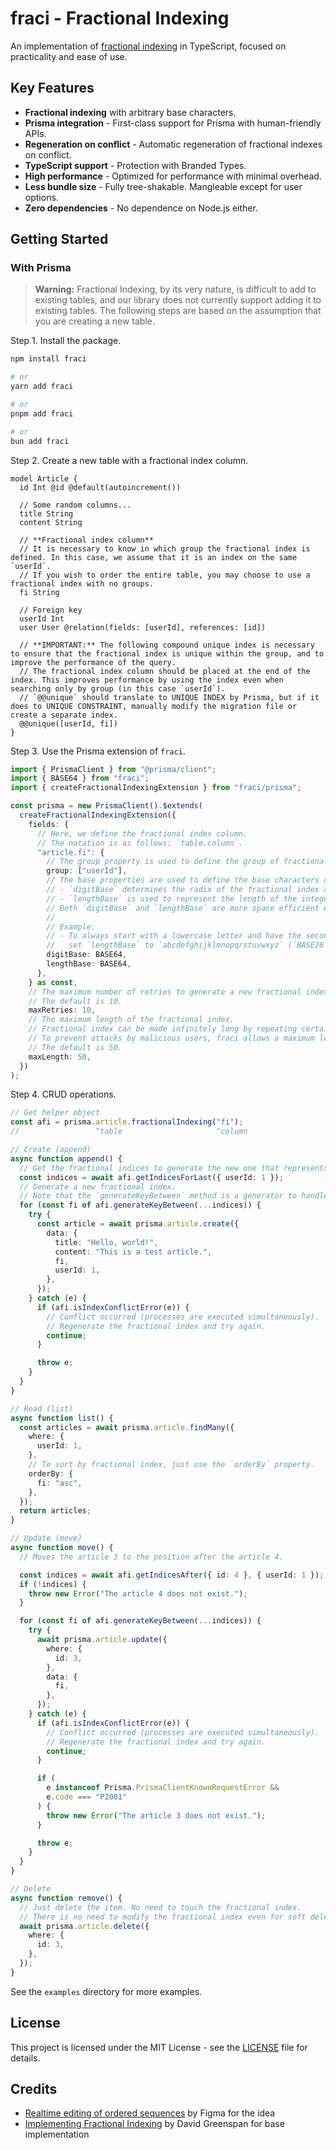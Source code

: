 # fraci - Fractional Indexing

An implementation of [fractional indexing](https://www.figma.com/blog/realtime-editing-of-ordered-sequences/) in TypeScript, focused on practicality and ease of use.

## Key Features

- **Fractional indexing** with arbitrary base characters.
- **Prisma integration** - First-class support for Prisma with human-friendly APIs.
- **Regeneration on conflict** - Automatic regeneration of fractional indexes on conflict.
- **TypeScript support** - Protection with Branded Types.
- **High performance** - Optimized for performance with minimal overhead.
- **Less bundle size** - Fully tree-shakable. Mangleable except for user options.
- **Zero dependencies** - No dependence on Node.js either.

## Getting Started

### With Prisma

> **Warning:** Fractional Indexing, by its very nature, is difficult to add to existing tables, and our library does not currently support adding it to existing tables.
> The following steps are based on the assumption that you are creating a new table.

Step 1. Install the package.

```bash
npm install fraci

# or
yarn add fraci

# or
pnpm add fraci

# or
bun add fraci
```

Step 2. Create a new table with a fractional index column.

```prisma
model Article {
  id Int @id @default(autoincrement())

  // Some random columns...
  title String
  content String

  // **Fractional index column**
  // It is necessary to know in which group the fractional index is defined. In this case, we assume that it is an index on the same `userId`.
  // If you wish to order the entire table, you may choose to use a fractional index with no groups.
  fi String

  // Foreign key
  userId Int
  user User @relation(fields: [userId], references: [id])

  // **IMPORTANT:** The following compound unique index is necessary to ensure that the fractional index is unique within the group, and to improve the performance of the query.
  // The fractional index column should be placed at the end of the index. This improves performance by using the index even when searching only by group (in this case `userId`).
  // `@@unique` should translate to UNIQUE INDEX by Prisma, but if it does to UNIQUE CONSTRAINT, manually modify the migration file or create a separate index.
  @@unique([userId, fi])
}
```

Step 3. Use the Prisma extension of `fraci`.

```typescript
import { PrismaClient } from "@prisma/client";
import { BASE64 } from "fraci";
import { createFractionalIndexingExtension } from "fraci/prisma";

const prisma = new PrismaClient().$extends(
  createFractionalIndexingExtension({
    fields: {
      // Here, we define the fractional index column.
      // The notation is as follows: `table.column`.
      "article.fi": {
        // The group property is used to define the group of fractional indexes.
        group: ["userId"],
        // The base properties are used to define the base characters of the fractional index.
        // - `digitBase` determines the radix of the fractional index and is used from the second character onward.
        // - `lengthBase` is used to represent the length of the integer part of the fractional index and is used as the first character of the index.
        // Both `digitBase` and `lengthBase` are more space efficient with more characters. It is recommended to use at least 10 characters.
        //
        // Example:
        // - To always start with a lowercase letter and have the second and subsequent letters be lowercase letters and numbers,
        //   set `lengthBase` to `abcdefghijklmnopqrstuvwxyz` (`BASE26`) and `digitBase` to `0123456789abcdefghijklmnopqrstuvwxyz` (`BASE36`).
        digitBase: BASE64,
        lengthBase: BASE64,
      },
    } as const,
    // The maximum number of retries to generate a new fractional index when a conflict occurs.
    // The default is 10.
    maxRetries: 10,
    // The maximum length of the fractional index.
    // Fractional index can be made infinitely long by repeating certain operations.
    // To prevent attacks by malicious users, fraci allows a maximum length to be specified for stopping new creation.
    // The default is 50.
    maxLength: 50,
  })
);
```

Step 4. CRUD operations.

```typescript
// Get helper object
const afi = prisma.article.fractionalIndexing("fi");
//                 ^table                     ^column

// Create (append)
async function append() {
  // Get the fractional indices to generate the new one that represents the last index.
  const indices = await afi.getIndicesForLast({ userId: 1 });
  // Generate a new fractional index.
  // Note that the `generateKeyBetween` method is a generator to handle conflicts.
  for (const fi of afi.generateKeyBetween(...indices)) {
    try {
      const article = await prisma.article.create({
        data: {
          title: "Hello, world!",
          content: "This is a test article.",
          fi,
          userId: 1,
        },
      });
    } catch (e) {
      if (afi.isIndexConflictError(e)) {
        // Conflict occurred (processes are executed simultaneously).
        // Regenerate the fractional index and try again.
        continue;
      }

      throw e;
    }
  }
}

// Read (list)
async function list() {
  const articles = await prisma.article.findMany({
    where: {
      userId: 1,
    },
    // To sort by fractional index, just use the `orderBy` property.
    orderBy: {
      fi: "asc",
    },
  });
  return articles;
}

// Update (move)
async function move() {
  // Moves the article 3 to the position after the article 4.

  const indices = await afi.getIndicesAfter({ id: 4 }, { userId: 1 });
  if (!indices) {
    throw new Error("The article 4 does not exist.");
  }

  for (const fi of afi.generateKeyBetween(...indices)) {
    try {
      await prisma.article.update({
        where: {
          id: 3,
        },
        data: {
          fi,
        },
      });
    } catch (e) {
      if (afi.isIndexConflictError(e)) {
        // Conflict occurred (processes are executed simultaneously).
        // Regenerate the fractional index and try again.
        continue;
      }

      if (
        e instanceof Prisma.PrismaClientKnownRequestError &&
        e.code === "P2001"
      ) {
        throw new Error("The article 3 does not exist.");
      }

      throw e;
    }
  }
}

// Delete
async function remove() {
  // Just delete the item. No need to touch the fractional index.
  // There is no need to modify the fractional index even for soft delete.
  await prisma.article.delete({
    where: {
      id: 3,
    },
  });
}
```

See the `examples` directory for more examples.

## License

This project is licensed under the MIT License - see the [LICENSE](LICENSE) file for details.

## Credits

- [Realtime editing of ordered sequences](https://www.figma.com/blog/realtime-editing-of-ordered-sequences/) by Figma for the idea
- [Implementing Fractional Indexing](https://www.figma.com/blog/realtime-editing-of-ordered-sequences/) by David Greenspan for base implementation
